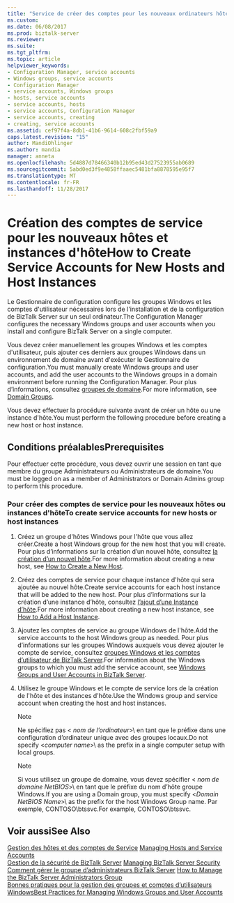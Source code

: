 ```yaml
---
title: "Service de créer des comptes pour les nouveaux ordinateurs hôtes et les Instances d’hôte | Documents Microsoft"
ms.custom: 
ms.date: 06/08/2017
ms.prod: biztalk-server
ms.reviewer: 
ms.suite: 
ms.tgt_pltfrm: 
ms.topic: article
helpviewer_keywords:
- Configuration Manager, service accounts
- Windows groups, service accounts
- Configuration Manager
- service accounts, Windows groups
- hosts, service accounts
- service accounts, hosts
- service accounts, Configuration Manager
- service accounts, creating
- creating, service accounts
ms.assetid: cef97f4a-8db1-41b6-9614-608c2fbf59a9
caps.latest.revision: "15"
author: MandiOhlinger
ms.author: mandia
manager: anneta
ms.openlocfilehash: 5d4887d78466340b12b95ed43d27523955ab0689
ms.sourcegitcommit: 5abd0ed3f9e4858ffaaec5481bfa8878595e95f7
ms.translationtype: MT
ms.contentlocale: fr-FR
ms.lasthandoff: 11/28/2017
---
```

# <a name="how-to-create-service-accounts-for-new-hosts-and-host-instances"></a><span data-ttu-id="97530-102">Création des comptes de service pour les nouveaux hôtes et instances d'hôte</span><span class="sxs-lookup"><span data-stu-id="97530-102">How to Create Service Accounts for New Hosts and Host Instances</span></span>
<span data-ttu-id="97530-103">Le Gestionnaire de configuration configure les groupes Windows et les comptes d'utilisateur nécessaires lors de l'installation et de la configuration de BizTalk Server sur un seul ordinateur.</span><span class="sxs-lookup"><span data-stu-id="97530-103">The Configuration Manager configures the necessary Windows groups and user accounts when you install and configure BizTalk Server on a single computer.</span></span>  
  
 <span data-ttu-id="97530-104">Vous devez créer manuellement les groupes Windows et les comptes d'utilisateur, puis ajouter ces derniers aux groupes Windows dans un environnement de domaine avant d'exécuter le Gestionnaire de configuration.</span><span class="sxs-lookup"><span data-stu-id="97530-104">You must manually create Windows groups and user accounts, and add the user accounts to the Windows groups in a domain environment before running the Configuration Manager.</span></span> <span data-ttu-id="97530-105">Pour plus d’informations, consultez [groupes de domaine](../core/domain-groups.md).</span><span class="sxs-lookup"><span data-stu-id="97530-105">For more information, see [Domain Groups](../core/domain-groups.md).</span></span>  
  
 <span data-ttu-id="97530-106">Vous devez effectuer la procédure suivante avant de créer un hôte ou une instance d'hôte.</span><span class="sxs-lookup"><span data-stu-id="97530-106">You must perform the following procedure before creating a new host or host instance.</span></span>  
  
## <a name="prerequisites"></a><span data-ttu-id="97530-107">Conditions préalables</span><span class="sxs-lookup"><span data-stu-id="97530-107">Prerequisites</span></span>  
 <span data-ttu-id="97530-108">Pour effectuer cette procédure, vous devez ouvrir une session en tant que membre du groupe Administrateurs ou Administrateurs de domaine.</span><span class="sxs-lookup"><span data-stu-id="97530-108">You must be logged on as a member of Administrators or Domain Admins group to perform this procedure.</span></span>  
  
### <a name="to-create-service-accounts-for-new-hosts-or-host-instances"></a><span data-ttu-id="97530-109">Pour créer des comptes de service pour les nouveaux hôtes ou instances d'hôte</span><span class="sxs-lookup"><span data-stu-id="97530-109">To create service accounts for new hosts or host instances</span></span>  
  
1.  <span data-ttu-id="97530-110">Créez un groupe d'hôtes Windows pour l'hôte que vous allez créer.</span><span class="sxs-lookup"><span data-stu-id="97530-110">Create a host Windows group for the new host that you will create.</span></span> <span data-ttu-id="97530-111">Pour plus d’informations sur la création d’un nouvel hôte, consultez [la création d’un nouvel hôte](../core/how-to-create-a-new-host.md).</span><span class="sxs-lookup"><span data-stu-id="97530-111">For more information about creating a new host, see [How to Create a New Host](../core/how-to-create-a-new-host.md).</span></span>  
  
2.  <span data-ttu-id="97530-112">Créez des comptes de service pour chaque instance d'hôte qui sera ajoutée au nouvel hôte.</span><span class="sxs-lookup"><span data-stu-id="97530-112">Create service accounts for each host instance that will be added to the new host.</span></span> <span data-ttu-id="97530-113">Pour plus d’informations sur la création d’une instance d’hôte, consultez [l’ajout d’une Instance d’hôte](../core/how-to-add-a-host-instance.md).</span><span class="sxs-lookup"><span data-stu-id="97530-113">For more information about creating a new host instance, see [How to Add a Host Instance](../core/how-to-add-a-host-instance.md).</span></span>  
  
3.  <span data-ttu-id="97530-114">Ajoutez les comptes de service au groupe Windows de l'hôte.</span><span class="sxs-lookup"><span data-stu-id="97530-114">Add the service accounts to the host Windows group as needed.</span></span> <span data-ttu-id="97530-115">Pour plus d’informations sur les groupes Windows auxquels vous devez ajouter le compte de service, consultez [groupes Windows et les comptes d’utilisateur de BizTalk Server](../core/windows-groups-and-user-accounts-in-biztalk-server.md).</span><span class="sxs-lookup"><span data-stu-id="97530-115">For information about the Windows groups to which you must add the service account, see [Windows Groups and User Accounts in BizTalk Server](../core/windows-groups-and-user-accounts-in-biztalk-server.md).</span></span>  
  
4.  <span data-ttu-id="97530-116">Utilisez le groupe Windows et le compte de service lors de la création de l'hôte et des instances d'hôte.</span><span class="sxs-lookup"><span data-stu-id="97530-116">Use the Windows group and service account when creating the host and host instances.</span></span>  
  
    > [!NOTE]
    >  <span data-ttu-id="97530-117">Ne spécifiez pas \< *nom de l’ordinateur*\>\ en tant que le préfixe dans une configuration d’ordinateur unique avec des groupes locaux.</span><span class="sxs-lookup"><span data-stu-id="97530-117">Do not specify \<*computer name*\>\ as the prefix in a single computer setup with local groups.</span></span>  
  
    > [!NOTE]
    >  <span data-ttu-id="97530-118">Si vous utilisez un groupe de domaine, vous devez spécifier \< *nom de domaine NetBIOS*\>\ en tant que le préfixe du nom d’hôte groupe Windows.</span><span class="sxs-lookup"><span data-stu-id="97530-118">If you are using a Domain group, you must specify \<*Domain NetBIOS Name*\>\ as the prefix for the host Windows Group name.</span></span> <span data-ttu-id="97530-119">Par exemple, CONTOSO\btssvc.</span><span class="sxs-lookup"><span data-stu-id="97530-119">For example, CONTOSO\btssvc.</span></span>  
  
## <a name="see-also"></a><span data-ttu-id="97530-120">Voir aussi</span><span class="sxs-lookup"><span data-stu-id="97530-120">See Also</span></span>  
 <span data-ttu-id="97530-121">[Gestion des hôtes et des comptes de Service](../core/managing-hosts-and-service-accounts.md) </span><span class="sxs-lookup"><span data-stu-id="97530-121">[Managing Hosts and Service Accounts](../core/managing-hosts-and-service-accounts.md) </span></span>  
 <span data-ttu-id="97530-122">[Gestion de la sécurité de BizTalk Server](../core/managing-biztalk-server-security.md) </span><span class="sxs-lookup"><span data-stu-id="97530-122">[Managing BizTalk Server Security](../core/managing-biztalk-server-security.md) </span></span>  
 <span data-ttu-id="97530-123">[Comment gérer le groupe d’administrateurs BizTalk Server](../core/how-to-manage-the-biztalk-server-administrators-group.md) </span><span class="sxs-lookup"><span data-stu-id="97530-123">[How to Manage the BizTalk Server Administrators Group](../core/how-to-manage-the-biztalk-server-administrators-group.md) </span></span>  
 [<span data-ttu-id="97530-124">Bonnes pratiques pour la gestion des groupes et comptes d’utilisateurs Windows</span><span class="sxs-lookup"><span data-stu-id="97530-124">Best Practices for Managing Windows Groups and User Accounts</span></span>](../core/best-practices-for-managing-windows-groups-and-user-accounts.md)